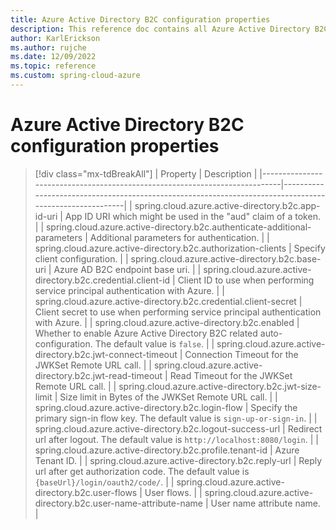 ```yaml
---
title: Azure Active Directory B2C configuration properties
description: This reference doc contains all Azure Active Directory B2C configuration properties.
author: KarlErickson
ms.author: rujche
ms.date: 12/09/2022
ms.topic: reference
ms.custom: spring-cloud-azure
---
```


# Azure Active Directory B2C configuration properties

> [!div class="mx-tdBreakAll"]
> | Property                                                                   | Description                                                                                            |
> |----------------------------------------------------------------------------|--------------------------------------------------------------------------------------------------------|
> | spring.cloud.azure.active-directory.b2c.app-id-uri                         | App ID URI which might be used in the "aud" claim of a token.                                          |
> | spring.cloud.azure.active-directory.b2c.authenticate-additional-parameters | Additional parameters for authentication.                                                              |
> | spring.cloud.azure.active-directory.b2c.authorization-clients              | Specify client configuration.                                                                          |
> | spring.cloud.azure.active-directory.b2c.base-uri                           | Azure AD B2C endpoint base uri.                                                                        |
> | spring.cloud.azure.active-directory.b2c.credential.client-id               | Client ID to use when performing service principal authentication with Azure.                          |
> | spring.cloud.azure.active-directory.b2c.credential.client-secret           | Client secret to use when performing service principal authentication with Azure.                      |
> | spring.cloud.azure.active-directory.b2c.enabled                            | Whether to enable Azure Active Directory B2C related auto-configuration. The default value is `false`. |
> | spring.cloud.azure.active-directory.b2c.jwt-connect-timeout                | Connection Timeout for the JWKSet Remote URL call.                                                     |
> | spring.cloud.azure.active-directory.b2c.jwt-read-timeout                   | Read Timeout for the JWKSet Remote URL call.                                                           |
> | spring.cloud.azure.active-directory.b2c.jwt-size-limit                     | Size limit in Bytes of the JWKSet Remote URL call.                                                     |
> | spring.cloud.azure.active-directory.b2c.login-flow                         | Specify the primary sign-in flow key. The default value is `sign-up-or-sign-in`.                       |
> | spring.cloud.azure.active-directory.b2c.logout-success-url                 | Redirect url after logout. The default value is `http://localhost:8080/login`.                         |
> | spring.cloud.azure.active-directory.b2c.profile.tenant-id                  | Azure Tenant ID.                                                                                       |
> | spring.cloud.azure.active-directory.b2c.reply-url                          | Reply url after get authorization code. The default value is `{baseUrl}/login/oauth2/code/`.           |
> | spring.cloud.azure.active-directory.b2c.user-flows                         | User flows.                                                                                            |
> | spring.cloud.azure.active-directory.b2c.user-name-attribute-name           | User name attribute name.                                                                              |
